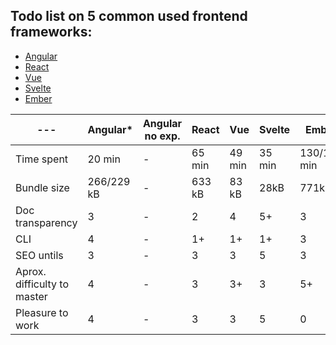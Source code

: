 ## Todo list on 5 common used frontend frameworks:

- [Angular](https://github.com/tphvtr/angular-todo)
- [React](https://github.com/tphvtr/react-todo)
- [Vue](https://github.com/tphvtr/vue-todo)
- [Svelte](https://github.com/tphvtr/svelte-todo)
- [Ember](https://github.com/tphvtr/ember-todo)

--- | Angular* | Angular no exp. | React | Vue | Svelte | Ember
--- | --- | --- | --- |--- |--- | ---
Time spent | 20 min | - | 65 min | 49 min | 35 min | 130/163 min
Bundle size | 266/229 kB | - | 633 kB | 83 kB | 28kB | 771kB
Doc transparency | 3 | - | 2 | 4 | 5+ | 3
CLI | 4 | - | 1+ | 1+ | 1+ | 3
SEO untils | 3 | - | 3 | 3 | 5 | 3
Aprox. difficulty to master | 4 | - | 3 | 3+ | 3 | 5+
Pleasure to work | 4 | - | 3 | 3 | 5 | 0



